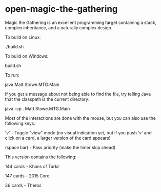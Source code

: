 # open-magic-the-gathering
Magic the Gathering is an excellent programming target containing a stack, complex inheritance, and a naturally complex design.

To build on Linux:

./build.sh

To build on Windows:

build.sh

To run:

java Matt.Stowe.MTG.Main

If you get a message about not being able to find the file, try telling Java that the classpath is the current directory:

java -cp . Matt.Stowe.MTG.Main

Most of the interactions are done with the mouse, but you can also use the following keys:

'v' - Toggle "view" mode (no visual indication yet, but if you push 'v' and click on a card, a larger version of the card appears)

(space bar) - Pass priority (make the timer skip ahead)

This version contains the following:

144 cards - Khans of Tarkir

147 cards - 2015 Core

 36 cards - Theros
